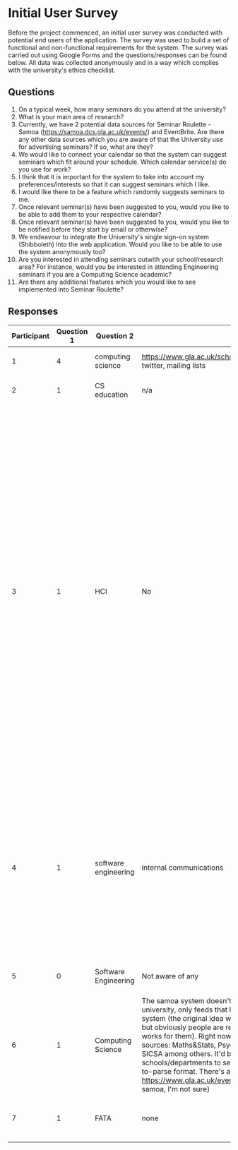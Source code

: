 # Initial User Survey

Before the project commenced, an initial user survey was conducted with potential end users of the application. The survey was used to build a set of functional and non-functional requirements for the system. The survey was carried out using Google Forms and the questions/responses can be found below. All data was collected anonymously and in a way which complies with the university's ethics checklist.

## Questions

1. On a typical week, how many seminars do you attend at the university?
2. What is your main area of research?
3. Currently, we have 2 potential data sources for Seminar Roulette - Samoa (https://samoa.dcs.gla.ac.uk/events/) and EventBrite. Are there any other data sources which you are aware of that the University use for advertising seminars? If so, what are they?
4. We would like to connect your calendar so that the system can suggest seminars which fit around your schedule. Which calendar service(s) do you use for work?
5. I think that it is important for the system to take into account my preferences/interests so that it can suggest seminars which I like.
6. I would like there to be a feature which randomly suggests seminars to me.
7. Once relevant seminar(s) have been suggested to you, would you like to be able to add them to your respective calendar?
8. Once relevant seminar(s) have been suggested to you, would you like to be notified before they start by email or otherwise?
9. We endeavour to integrate the University's single sign-on system (Shibboleth) into the web application. Would you like to be able to use the system anonymously too?
10. Are you interested in attending seminars outwith your school/research area? For instance, would you be interested in attending Engineering seminars if you are a Computing Science academic?
11. Are there any additional features which you would like to see implemented into Seminar Roulette?

## Responses

| Participant | Question 1 | Question 2           | Question 3                                                                                                                                                                                                                                                                                                                                                                                                                                                                                                                                                                                                                                                                                           | Question 4                                            | Question 5     | Question 6     | Question 7 | Question 8 | Question 9 | Question 10 | Question 11                                                                                                                                                                                                                                                                                                                                                                                                                                                                                                                                                                                                                                                    |
| ----------- | ---------- | -------------------- | ---------------------------------------------------------------------------------------------------------------------------------------------------------------------------------------------------------------------------------------------------------------------------------------------------------------------------------------------------------------------------------------------------------------------------------------------------------------------------------------------------------------------------------------------------------------------------------------------------------------------------------------------------------------------------------------------------- | ----------------------------------------------------- | -------------- | -------------- | ---------- | ---------- | ---------- | ----------- | -------------------------------------------------------------------------------------------------------------------------------------------------------------------------------------------------------------------------------------------------------------------------------------------------------------------------------------------------------------------------------------------------------------------------------------------------------------------------------------------------------------------------------------------------------------------------------------------------------------------------------------------------------------- |
| 1           | 4          | computing science    | https://www.gla.ac.uk/schools/mathematicsstatistics/events/seminars/, twitter, mailing lists                                                                                                                                                                                                                                                                                                                                                                                                                                                                                                                                                                                                         | Microsoft Outlook / Exchange                          | Agree          | Strongly agree | Yes        | Maybe      | Maybe      | Yes         |                                                                                                                                                                                                                                                                                                                                                                                                                                                                                                                                                                                                                                                                |
| 2           | 1          | CS education         | n/a                                                                                                                                                                                                                                                                                                                                                                                                                                                                                                                                                                                                                                                                                                  | Microsoft Outlook / Exchange                          | Strongly agree | Agree          | Maybe      | Yes        | Yes        | Maybe       |                                                                                                                                                                                                                                                                                                                                                                                                                                                                                                                                                                                                                                                                |
| 3           | 1          | HCI                  | No                                                                                                                                                                                                                                                                                                                                                                                                                                                                                                                                                                                                                                                                                                   | Microsoft Outlook / Exchange, Apple Calendar / iCloud | Agree          | Disagree       | Yes        | No         | Yes        | Yes         | For other Schools, you probably need toggles for eg Engineering Yes, Maths No, French No etc. I always think systems should build in a lot of chance rather than just route you down an algorithmically determined path (that then continues to feedback and reinforce itself), but practically speaking if the first 3 seminars I saw from this were of no interest to me, I'd probably stop paying any attention after that. So I'd be cautious with that. Maybe you could have a Serindipityometer slider or something to set my preference for, at one end of scale, only meeting my exact preferences, and at the other end recommending any old randoms! |
| 4           | 1          | software engineering | internal communications                                                                                                                                                                                                                                                                                                                                                                                                                                                                                                                                                                                                                                                                              | Google Calendar, Microsoft Outlook / Exchange         | Neutral        | Agree          | Yes        | No         | No         | Yes         | An alternative interaction would be for the system to automatically populate my calendar with possible seminars to attend - I can then always just ignore ones I don't want to go to, or delete them. This would take away the hassle of having to think about which ones I wanted to actually add.                                                                                                                                                                                                                                                                                                                                                            |
| 5           | 0          | Software Engineering | Not aware of any                                                                                                                                                                                                                                                                                                                                                                                                                                                                                                                                                                                                                                                                                     | Google Calendar                                       | Agree          | Strongly agree | Yes        | Yes        | Yes        | Yes         | Solid core functionality and a pleasing UI/UX ;)                                                                                                                                                                                                                                                                                                                                                                                                                                                                                                                                                                                                               |
| 6           | 1          | Computing Science    | The samoa system doesn't cover all events going on within the university, only feeds that have been specifically included in the system (the original idea was to encourage everyone to use it directly, but obviously people are reluctant to change something they have that works for them). Right now it imports events from several external sources: Maths&Stats, Psychology, Social Sciences, The Data Lab, SICSA among others. It'd be worth checking some of the other schools/departments to see if they advertise seminars in some easy-to-parse format. There's also a university events page at https://www.gla.ac.uk/events/listings/ (might be some overlap with samoa, I'm not sure) | Google Calendar                                       | Agree          | Agree          | Yes        | Yes        | Yes        | Yes         |                                                                                                                                                                                                                                                                                                                                                                                                                                                                                                                                                                                                                                                                |
| 7           | 1          | FATA                 | none                                                                                                                                                                                                                                                                                                                                                                                                                                                                                                                                                                                                                                                                                                 | Google Calendar                                       | Agree          | Agree          | Yes        | No         | No         | Maybe       | Could it use history to improve suggestions (i.e. learn)?                                                                                                                                                                                                                                                                                                                                                                                                                                                                                                                                                                                                      |
